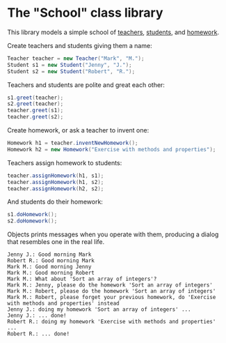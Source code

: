 # The "School" class library

This library models a simple school of [teachers](Teacher.java), [students](Student.java), and [homework](Homework.java).

Create teachers and students giving them a name:

```java
Teacher teacher = new Teacher("Mark", "M.");
Student s1 = new Student("Jenny", "J.");
Student s2 = new Student("Robert", "R.");
```

Teachers and students are polite and great each other:

```java
s1.greet(teacher);
s2.greet(teacher);
teacher.greet(s1);
teacher.greet(s2);
```

Create homework, or ask a teacher to invent one:

```java
Homework h1 = teacher.inventNewHomework();
Homework h2 = new Homework("Exercise with methods and properties");
```

Teachers assign homework to students:

```java
teacher.assignHomework(h1, s1);
teacher.assignHomework(h1, s2);
teacher.assignHomework(h2, s2);
```

And students do their homework:

```java
s1.doHomework();
s2.doHomework();
```

Objects prints messages when you operate with them, producing a dialog that resembles one in the real life.

```text
Jenny J.: Good morning Mark
Robert R.: Good morning Mark
Mark M.: Good morning Jenny
Mark M.: Good morning Robert
Mark M.: What about 'Sort an array of integers'?
Mark M.: Jenny, please do the homework 'Sort an array of integers'
Mark M.: Robert, please do the homework 'Sort an array of integers'
Mark M.: Robert, please forget your previous homework, do 'Exercise with methods and properties' instead
Jenny J.: doing my homework 'Sort an array of integers' ...
Jenny J.: ... done!
Robert R.: doing my homework 'Exercise with methods and properties' ...
Robert R.: ... done!
```